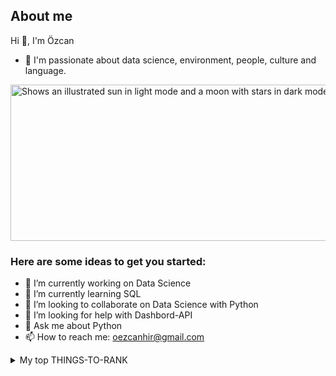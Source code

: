  ## About me
 Hi 👋, I'm Özcan
- 🥰 I'm passionate about data science, environment, people, culture and language.

<picture>
  <source media="(prefers-color-scheme: dark)" srcset="https://cdn.pixabay.com/photo/2014/10/29/12/07/robot-507811_960_720.jpg">
  <source media="(prefers-color-scheme: light)" srcset="https://cdn.pixabay.com/photo/2014/10/29/12/07/robot-507811_960_720.jpg">
  <img alt="Shows an illustrated sun in light mode and a moon with stars in dark mode."https://cdn.pixabay.com/photo/2014/10/29/12/07/robot-507811_960_720.jpg" width="700" height="250">
</picture>


### Here are some ideas to get you started:

- 🔭 I’m currently working on Data Science
- 🌱 I’m currently learning SQL
- 👯 I’m looking to collaborate on Data Science with Python
- 🤔 I’m looking for help with Dashbord-API
- 💬 Ask me about Python
- 📫 How to reach me: oezcanhir@gmail.com


<details>
<summary> My top THINGS-TO-RANK</summary>

| Rank | Languages |
|-----:|-----------|
|     1| Python    |
|     2| SQL       |
|     3| Javascript|
</details>

